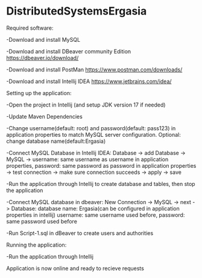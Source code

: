 # DistributedSystemsErgasia



Required software:


-Download and install MySQL 

-Download and install DBeaver community Edition https://dbeaver.io/download/

-Download and install PostMan https://www.postman.com/downloads/

-Download and install Intellij IDEA https://www.jetbrains.com/idea/



Setting up the application:


-Open the project in Intellij (and setup JDK version 17 if needed)

-Update Maven Dependencies 

-Change username(default: root) and password(default: pass123) in application properties to match MySQL server configuration. Optional: change database name(default:Ergasia)

-Connect MySQL Database in Intellij IDEA:
Database -> add Database -> MySQL -> 
username: same username as username in application properties, password: same password as password in application properties -> 
test connection -> make sure connection succeeds -> apply -> save

-Run the application through Intellij to create database and tables, then stop the application

-Connect MySQL database in dbeaver:
New Connection -> MySQL -> next -> Database: database name: Ergasia(can be configured in application properties in intellij) username: same username used before, password: same password used before

-Run Script-1.sql in dBeaver to create users and authorities


Running the application:

-Run the application through Intellij


Application is now online and ready to recieve requests
